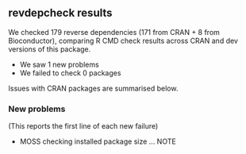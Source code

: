 ## revdepcheck results

We checked 179 reverse dependencies (171 from CRAN + 8 from Bioconductor), comparing R CMD check results across CRAN and dev versions of this package.

 * We saw 1 new problems
 * We failed to check 0 packages

Issues with CRAN packages are summarised below.

### New problems
(This reports the first line of each new failure)

* MOSS
  checking installed package size ... NOTE

